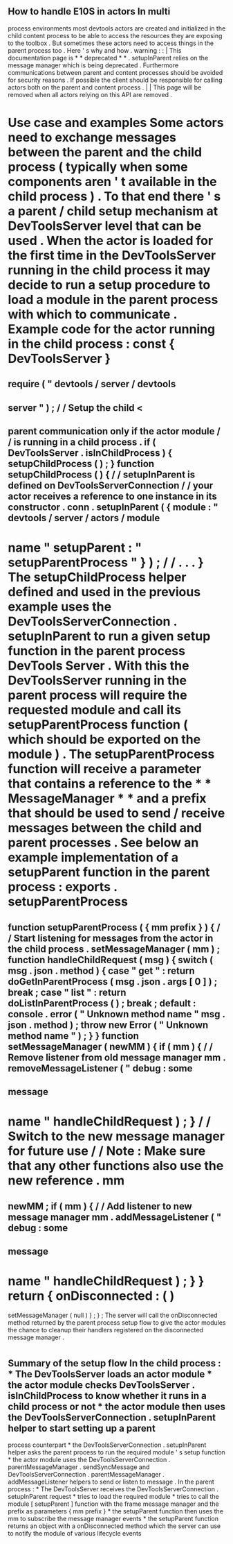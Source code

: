 #
How
to
handle
E10S
in
actors
In
multi
-
process
environments
most
devtools
actors
are
created
and
initialized
in
the
child
content
process
to
be
able
to
access
the
resources
they
are
exposing
to
the
toolbox
.
But
sometimes
these
actors
need
to
access
things
in
the
parent
process
too
.
Here
'
s
why
and
how
.
warning
:
:
|
This
documentation
page
is
*
*
deprecated
*
*
.
setupInParent
relies
on
the
message
manager
which
is
being
deprecated
.
Furthermore
communications
between
parent
and
content
processes
should
be
avoided
for
security
reasons
.
If
possible
the
client
should
be
responsible
for
calling
actors
both
on
the
parent
and
content
process
.
|
|
This
page
will
be
removed
when
all
actors
relying
on
this
API
are
removed
.
#
#
Use
case
and
examples
Some
actors
need
to
exchange
messages
between
the
parent
and
the
child
process
(
typically
when
some
components
aren
'
t
available
in
the
child
process
)
.
To
that
end
there
'
s
a
parent
/
child
setup
mechanism
at
DevToolsServer
level
that
can
be
used
.
When
the
actor
is
loaded
for
the
first
time
in
the
DevToolsServer
running
in
the
child
process
it
may
decide
to
run
a
setup
procedure
to
load
a
module
in
the
parent
process
with
which
to
communicate
.
Example
code
for
the
actor
running
in
the
child
process
:
const
{
DevToolsServer
}
=
require
(
"
devtools
/
server
/
devtools
-
server
"
)
;
/
/
Setup
the
child
<
-
>
parent
communication
only
if
the
actor
module
/
/
is
running
in
a
child
process
.
if
(
DevToolsServer
.
isInChildProcess
)
{
setupChildProcess
(
)
;
}
function
setupChildProcess
(
)
{
/
/
setupInParent
is
defined
on
DevToolsServerConnection
/
/
your
actor
receives
a
reference
to
one
instance
in
its
constructor
.
conn
.
setupInParent
(
{
module
:
"
devtools
/
server
/
actors
/
module
-
name
"
setupParent
:
"
setupParentProcess
"
}
)
;
/
/
.
.
.
}
The
setupChildProcess
helper
defined
and
used
in
the
previous
example
uses
the
DevToolsServerConnection
.
setupInParent
to
run
a
given
setup
function
in
the
parent
process
DevTools
Server
.
With
this
the
DevToolsServer
running
in
the
parent
process
will
require
the
requested
module
and
call
its
setupParentProcess
function
(
which
should
be
exported
on
the
module
)
.
The
setupParentProcess
function
will
receive
a
parameter
that
contains
a
reference
to
the
*
*
MessageManager
*
*
and
a
prefix
that
should
be
used
to
send
/
receive
messages
between
the
child
and
parent
processes
.
See
below
an
example
implementation
of
a
setupParent
function
in
the
parent
process
:
exports
.
setupParentProcess
=
function
setupParentProcess
(
{
mm
prefix
}
)
{
/
/
Start
listening
for
messages
from
the
actor
in
the
child
process
.
setMessageManager
(
mm
)
;
function
handleChildRequest
(
msg
)
{
switch
(
msg
.
json
.
method
)
{
case
"
get
"
:
return
doGetInParentProcess
(
msg
.
json
.
args
[
0
]
)
;
break
;
case
"
list
"
:
return
doListInParentProcess
(
)
;
break
;
default
:
console
.
error
(
"
Unknown
method
name
"
msg
.
json
.
method
)
;
throw
new
Error
(
"
Unknown
method
name
"
)
;
}
}
function
setMessageManager
(
newMM
)
{
if
(
mm
)
{
/
/
Remove
listener
from
old
message
manager
mm
.
removeMessageListener
(
"
debug
:
some
-
message
-
name
"
handleChildRequest
)
;
}
/
/
Switch
to
the
new
message
manager
for
future
use
/
/
Note
:
Make
sure
that
any
other
functions
also
use
the
new
reference
.
mm
=
newMM
;
if
(
mm
)
{
/
/
Add
listener
to
new
message
manager
mm
.
addMessageListener
(
"
debug
:
some
-
message
-
name
"
handleChildRequest
)
;
}
}
return
{
onDisconnected
:
(
)
=
>
setMessageManager
(
null
)
}
;
}
;
The
server
will
call
the
onDisconnected
method
returned
by
the
parent
process
setup
flow
to
give
the
actor
modules
the
chance
to
cleanup
their
handlers
registered
on
the
disconnected
message
manager
.
#
#
Summary
of
the
setup
flow
In
the
child
process
:
*
The
DevToolsServer
loads
an
actor
module
*
the
actor
module
checks
DevToolsServer
.
isInChildProcess
to
know
whether
it
runs
in
a
child
process
or
not
*
the
actor
module
then
uses
the
DevToolsServerConnection
.
setupInParent
helper
to
start
setting
up
a
parent
-
process
counterpart
*
the
DevToolsServerConnection
.
setupInParent
helper
asks
the
parent
process
to
run
the
required
module
'
s
setup
function
*
the
actor
module
uses
the
DevToolsServerConnection
.
parentMessageManager
.
sendSyncMessage
and
DevToolsServerConnection
.
parentMessageManager
.
addMessageListener
helpers
to
send
or
listen
to
message
.
In
the
parent
process
:
*
The
DevToolsServer
receives
the
DevToolsServerConnection
.
setupInParent
request
*
tries
to
load
the
required
module
*
tries
to
call
the
module
[
setupParent
]
function
with
the
frame
message
manager
and
the
prefix
as
parameters
{
mm
prefix
}
*
the
setupParent
function
then
uses
the
mm
to
subscribe
the
message
manager
events
*
the
setupParent
function
returns
an
object
with
a
onDisconnected
method
which
the
server
can
use
to
notify
the
module
of
various
lifecycle
events
